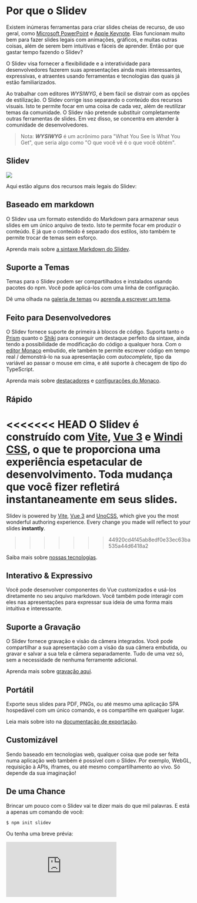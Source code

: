# Por que o Slidev

Existem inúmeras ferramentas para criar slides cheias de recurso, de uso geral, como [Microsoft PowerPoint](https://www.microsoft.com/en-us/microsoft-365/powerpoint) e [Apple Keynote](https://www.apple.com/keynote/). Elas funcionam muito bem para fazer slides legais com animações, gráficos, e muitas outras coisas, além de serem bem intuitivas e fáceis de aprender. Então por que gastar tempo fazendo o Slidev?

O Slidev visa fornecer a flexibilidade e a interatividade para desenvolvedores fazerem suas apresentações ainda mais interessantes, expressivas, e atraentes usando ferramentas e tecnologias das quais já estão familiarizados.

Ao trabalhar com editores *WYSIWYG*, é bem fácil se distrair com as opções de estilização. O Slidev corrige isso separando o conteúdo dos recursos visuais. Isto te permite focar em uma coisa de cada vez, além de reutilizar temas da comunidade. O Slidev não pretende substituir completamente outras ferramentas de slides. Em vez disso, se concentra em atender à comunidade de desenvolvedores.

> Nota: _**WYSIWYG**_ é um acrônimo para "What You See Is What You Get", que seria algo como "O que você vê é o que você obtém".

## Slidev

![](/screenshots/cover.png)

Aqui estão alguns dos recursos mais legais do Slidev:

## Baseado em markdown

O Slidev usa um formato estendido do Markdown para armazenar seus slides em um único arquivo de texto. Isto te permite focar em produzir o conteúdo. E já que o conteúdo é separado dos estilos, isto também te permite trocar de temas sem esforço.

Aprenda mais sobre [a sintaxe Markdown do Slidev](/guide/syntax).

## Suporte a Temas

Temas para o Slidev podem ser compartilhados e instalados usando pacotes do npm. Você pode aplicá-los com uma linha de configuração.

Dê uma olhada na [galeria de temas](/themes/gallery) ou [aprenda a escrever um tema](/themes/write-a-theme).

## Feito para Desenvolvedores

O Slidev fornece suporte de primeira à blocos de código. Suporta tanto o [Prism](https://prismjs.com/) quanto o [Shiki](https://github.com/shikijs/shiki) para conseguir um destaque perfeito da sintaxe, ainda tendo a possibilidade de modificação do código a qualquer hora. Com o [editor Monaco](https://microsoft.github.io/monaco-editor/) embutido, ele também te permite escrever código em tempo real / demonstrá-lo na sua apresentação com *autocomplete*, tipo da variável ao passar o mouse em cima, e até suporte à checagem de tipo do TypeScript.

Aprenda mais sobre [destacadores](/custom/highlighters) e [configurações do Monaco](/custom/config-monaco).

## Rápido

<<<<<<< HEAD
O Slidev é construído com [Vite](https://vitejs.dev/), [Vue 3](https://v3.vuejs.org/) e [Windi CSS](https://windicss.org/), o que te proporciona uma experiência espetacular de desenvolvimento. Toda mudança que você fizer refletirá **instantaneamente** em seus slides.
=======
Slidev is powered by [Vite](https://vitejs.dev/), [Vue 3](https://v3.vuejs.org/) and [UnoCSS](https://unocss.dev/), which give you the most wonderful authoring experience. Every change you made will reflect to your slides **instantly**.
>>>>>>> 44920cd4f45ab8edf0e33ec63ba535a44d6418a2

Saiba mais sobre [nossas tecnologias](/guide/#tecnologias).

## Interativo & Expressivo

Você pode desenvolver componentes do Vue customizados e usá-los diretamente no seu arquivo markdown. Você também pode interagir com eles nas apresentações para expressar sua ideia de uma forma mais intuitiva e interessante.

## Suporte a Gravação

O Slidev fornece gravação e visão da câmera integrados. Você pode compartilhar a sua apresentação com a visão da sua câmera embutida, ou gravar e salvar a sua tela e câmera separadamente. Tudo de uma vez só, sem a necessidade de nenhuma ferramente adicional.

Aprenda mais sobre [gravação aqui](/guide/recording).

## Portátil

Exporte seus slides para PDF, PNGs, ou até mesmo uma aplicação SPA hospedável com um único comando, e os compartilhe em qualquer lugar.

Leia mais sobre isto na [documentação de exportação](/guide/exporting).

## Customizável

Sendo baseado em tecnologias web, qualquer coisa que pode ser feita numa aplicação web também é possível com o Slidev. Por exemplo, WebGL, requisição à APIs, iframes, ou até mesmo compartilhamento ao vivo. Só depende da sua imaginação!

## De uma Chance

Brincar um pouco com o Slidev vai te dizer mais do que mil palavras. E está a apenas um comando de você:

```bash
$ npm init slidev
```

Ou tenha uma breve prévia:

<div class="aspect-9/16 relative">
<iframe class="rounded w-full shadow-md border-none" src="https://www.youtube.com/embed/eW7v-2ZKZOU" title="YouTube video player" frameborder="0" allow="accelerometer; autoplay; clipboard-write; encrypted-media; gyroscope; picture-in-picture" allowfullscreen></iframe>
</div>

